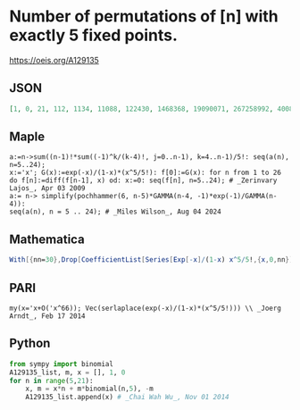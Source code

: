 # Number of permutations of \[n\] with exactly 5 fixed points\.
https://oeis.org/A129135
## JSON
```JSON
[1, 0, 21, 112, 1134, 11088, 122430, 1468368, 19090071, 267258992, 4008887883, 64142201760, 1090417436108, 19627513841376, 372922762997772, 7458455259939936, 156627560458759005, 3445806330092671776, 79253545592131484497, 1902085094211155585424]
```
## Maple
```Maple
a:=n->sum((n-1)!*sum((-1)^k/(k-4)!, j=0..n-1), k=4..n-1)/5!: seq(a(n), n=5..24);
x:='x'; G(x):=exp(-x)/(1-x)*(x^5/5!): f[0]:=G(x): for n from 1 to 26 do f[n]:=diff(f[n-1], x) od: x:=0: seq(f[n], n=5..24); # _Zerinvary Lajos_, Apr 03 2009
a:= n-> simplify(pochhammer(6, n-5)*GAMMA(n-4, -1)*exp(-1)/GAMMA(n-4)):
seq(a(n), n = 5 .. 24); # _Miles Wilson_, Aug 04 2024
```
## Mathematica
```Mathematica
With[{nn=30},Drop[CoefficientList[Series[Exp[-x]/(1-x) x^5/5!,{x,0,nn}],x]Range[0,nn]!,5]] (* _Harvey P. Dale_, Jan 22 2013 *)
```
## PARI
```PARI
my(x='x+O('x^66)); Vec(serlaplace(exp(-x)/(1-x)*(x^5/5!))) \\ _Joerg Arndt_, Feb 17 2014
```
## Python
```Python
from sympy import binomial
A129135_list, m, x = [], 1, 0
for n in range(5,21):
    x, m = x*n + m*binomial(n,5), -m
    A129135_list.append(x) # _Chai Wah Wu_, Nov 01 2014
```
